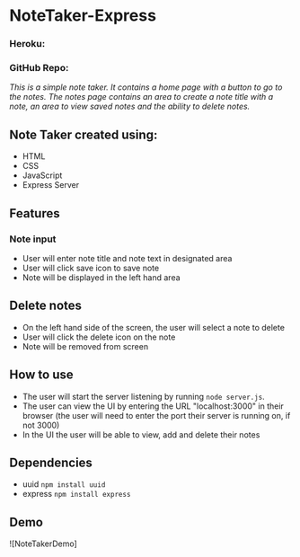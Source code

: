 # NoteTaker-Express
### Heroku:
### GitHub Repo:

*This is a simple note taker. It contains a home page with a button to go to the notes. The notes page contains an area to create a note title with a note, an area to view saved notes and the ability to delete notes.*

## Note Taker created using:
* HTML
* CSS
* JavaScript
* Express Server

## Features
### Note input
* User will enter note title and note text in designated area
* User will click save icon to save note
* Note will be displayed in the left hand area

## Delete notes
* On the left hand side of the screen, the user will select a note to delete
* User will click the delete icon on the note
* Note will be removed from screen

## How to use
* The user will start the server listening by running `node server.js`.
* The user can view the UI by entering the URL "localhost:3000" in their browser (the user will need to enter the port their server is running on, if not 3000)
* In the UI the user will be able to view, add and delete their notes

## Dependencies
* uuid `npm install uuid`
* express `npm install express`

## Demo
![NoteTakerDemo]
